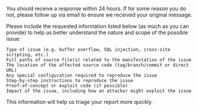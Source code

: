 You should receive a response within 24 hours. If for some reason you do not, please follow up via email to ensure we received your original message.

Please include the requested information listed below (as much as you can provide) to help us better understand the nature and scope of the possible issue:

    Type of issue (e.g. buffer overflow, SQL injection, cross-site scripting, etc.)
    Full paths of source file(s) related to the manifestation of the issue
    The location of the affected source code (tag/branch/commit or direct URL)
    Any special configuration required to reproduce the issue
    Step-by-step instructions to reproduce the issue
    Proof-of-concept or exploit code (if possible)
    Impact of the issue, including how an attacker might exploit the issue

This information will help us triage your report more quickly.
